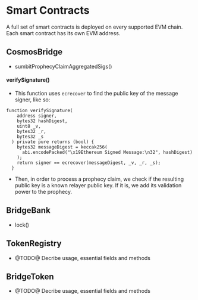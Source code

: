 # Smart Contracts

A full set of smart contracts is deployed on every supported EVM chain.
Each smart contract has its own EVM address.

## CosmosBridge
- sumbitProphecyClaimAggregatedSigs()

#### verifySignature()

- This function uses `ecrecover` to find the public key of the message signer, like so:
```
function verifySignature(
    address signer,
    bytes32 hashDigest,
    uint8 _v,
    bytes32 _r,
    bytes32 _s
  ) private pure returns (bool) {
    bytes32 messageDigest = keccak256(
      abi.encodePacked("\x19Ethereum Signed Message:\n32", hashDigest)
    );
    return signer == ecrecover(messageDigest, _v, _r, _s);
  }
```

- Then, in order to process a prophecy claim, we check if the resulting public key is a known relayer public key. If it is, we add its validation power to the prophecy.

## BridgeBank
- lock()

## TokenRegistry
- @TODO@ Decribe usage, essential fields and methods

## BridgeToken
- @TODO@ Decribe usage, essential fields and methods
